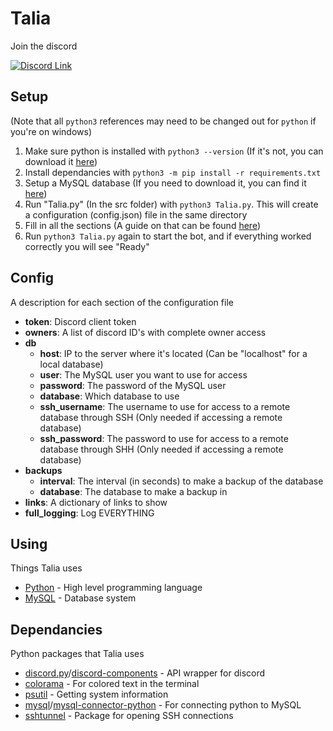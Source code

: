 # Talia
Join the discord

[![Discord Link](https://raw.githubusercontent.com/Talia-Team/Talia-Assets/main/icons/discord%20link.png)](https://discord.gg/7FqgBCVfvY)

## Setup
(Note that all `python3` references may need to be changed out for `python` if you're on windows)

1. Make sure python is installed with `python3 --version` (If it's not, you can download it [here](https://www.python.org/downloads/))
2. Install dependancies with `python3 -m pip install -r requirements.txt`
3. Setup a MySQL database (If you need to download it, you can find it [here](https://www.mysql.com/downloads/))
4. Run "Talia.py" (In the src folder) with `python3 Talia.py`. This will create a configuration (config.json) file in the same directory
5. Fill in all the sections (A guide on that can be found [here](#config))
6. Run `python3 Talia.py` again to start the bot, and if everything worked correctly you will see "Ready"

## Config
A description for each section of the configuration file

- **token**: Discord client token
- **owners**: A list of discord ID's with complete owner access
- **db**
  - **host**: IP to the server where it's located (Can be "localhost" for a local database)
  - **user**: The MySQL user you want to use for access
  - **password**: The password of the MySQL user
  - **database**: Which database to use
  - **ssh_username**: The username to use for access to a remote database through SSH (Only needed if accessing a remote database)
  - **ssh_password**: The password to use for access to a remote database through SHH (Only needed if accessing a remote database)
- **backups**
  - **interval**: The interval (in seconds) to make a backup of the database
  - **database**: The database to make a backup in
- **links**: A dictionary of links to show
- **full_logging**: Log EVERYTHING

## Using
Things Talia uses

- [Python](https://www.python.org/) - High level programming language
- [MySQL](https://www.mysql.com/) - Database system

## Dependancies
Python packages that Talia uses

- [discord.py](https://pypi.org/project/discord.py/)/[discord-components](https://pypi.org/project/discord-components/) - API wrapper for discord
- [colorama](https://pypi.org/project/colorama/) - For colored text in the terminal
- [psutil](https://pypi.org/project/psutil/) - Getting system information
- [mysql](https://pypi.org/project/mysql/)/[mysql-connector-python](https://pypi.org/project/mysql-connector-python/) - For connecting python to MySQL
- [sshtunnel](https://pypi.org/project/sshtunnel/) - Package for opening SSH connections
